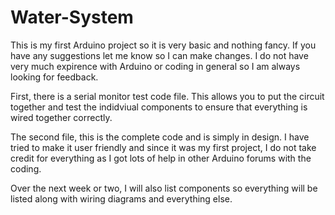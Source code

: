 # Water-System
This is my first Arduino project so it is very basic and nothing fancy. If you have any suggestions let me know so I can make changes. I do not have very much expirence with Arduino or coding in general so I am always looking for feedback. 

First, there is a serial monitor test code file. This allows you to put the circuit together and test the indidviual components to ensure that everything is wired together correctly. 

The second file, this is the complete code and is simply in design. I have tried to make it user friendly and since it was my first project, I do not take credit for everything as I got lots of help in other Arduino forums with the coding. 

Over the next week or two, I will also list components so everything will be listed along with wiring diagrams and everything else. 
